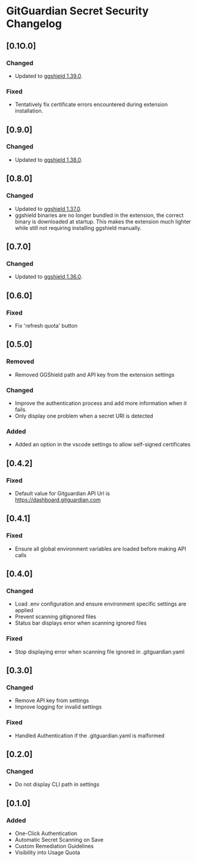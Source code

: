 # GitGuardian Secret Security Changelog

## [0.1O.0]

### Changed

- Updated to [ggshield 1.39.0](https://github.com/GitGuardian/ggshield/releases/v1.39.0).

### Fixed

- Tentatively fix certificate errors encountered during extension installation.

## [0.9.0]

### Changed

- Updated to [ggshield 1.38.0](https://github.com/GitGuardian/ggshield/releases/v1.38.0).

## [0.8.0]

### Changed

- Updated to [ggshield 1.37.0](https://github.com/GitGuardian/ggshield/releases/v1.37.0).
- ggshield binaries are no longer bundled in the extension, the correct binary is downloaded at startup. This makes the extension much lighter while still not requiring installing ggshield manually.

## [0.7.0]

### Changed

- Updated to [ggshield 1.36.0](https://github.com/GitGuardian/ggshield/releases/v1.36.0).

## [0.6.0]

### Fixed

- Fix 'refresh quota' button

## [0.5.0]

### Removed

- Removed GGShield path and API key from the extension settings

### Changed

- Improve the authentication process and add more information when it fails.
- Only display one problem when a secret URI is detected

### Added

- Added an option in the vscode settings to allow self-signed certificates

## [0.4.2]

### Fixed

- Default value for Gitguardian API Url is https://dashboard.gitguardian.com

## [0.4.1]

### Fixed

- Ensure all global environment variables are loaded before making API calls

## [0.4.0]

### Changed

- Load .env configuration and ensure environment specific settings are applied
- Prevent scanning gitignored files
- Status bar displays error when scanning ignored files

### Fixed

- Stop displaying error when scanning file ignored in .gitguardian.yaml

## [0.3.0]

### Changed

- Remove API key from settings
- Improve logging for invalid settings

### Fixed

- Handled Authentication if the .gitguardian.yaml is malformed

## [0.2.0]

### Changed

- Do not display CLI path in settings

## [0.1.0]

### Added

- One-Click Authentication
- Automatic Secret Scanning on Save
- Custom Remediation Guidelines
- Visibility into Usage Quota
